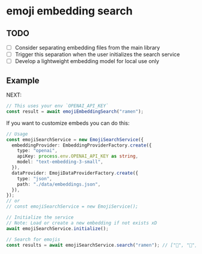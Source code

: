 # emoji embedding search

## TODO

- [ ] Consider separating embedding files from the main library
- [ ] Trigger this separation when the user initializes the search service
- [ ] Develop a lightweight embedding model for local use only

## Example

NEXT:

```ts
// This uses your env `OPENAI_API_KEY`
const result = await emojiEmbeddingSearch("ramen");
```

If you want to customize embeds you can do this:

```ts
// Usage
const emojiSearchService = new EmojiSearchService({
  embeddingProvider: EmbeddingProviderFactory.create({
    type: "openai",
    apiKey: process.env.OPENAI_API_KEY as string,
    model: "text-embedding-3-small",
  }),
  dataProvider: EmojiDataProviderFactory.create({
    type: "json",
    path: "./data/embeddings.json",
  }),
});
// or
// const emojiSearchService = new EmojiService();

// Initialize the service
// Note: Load or create a new embedding if not exists xD
await emojiSearchService.initialize();

// Search for emojis
const results = await emojiSearchService.search("ramen"); // ["🍜", "🍚", "🍲", "🥟", "🍝"];
```
